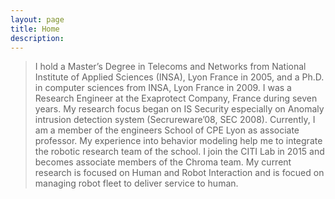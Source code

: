 ```yaml
---
layout: page
title: Home
description: 
---
```



>I hold a Master’s Degree in Telecoms and Networks from National Institute of Applied Sciences (INSA), Lyon France in 2005, and a Ph.D. in computer sciences from INSA, Lyon France in 2009.
>I was a Research Engineer at the Exaprotect Company, France during seven years. 
>My research focus began on IS Security especially on Anomaly intrusion detection system (Secrureware’08, SEC 2008). 
>Currently, I am a member of the engineers School of CPE Lyon as associate professor. 
>My experience into behavior modeling help me to integrate the robotic research team of the school. 
>I join the CITI Lab in 2015 and becomes associate members of the Chroma team. 
>My current research is focused on Human and Robot Interaction and is focued on managing robot fleet to deliver service to human.
